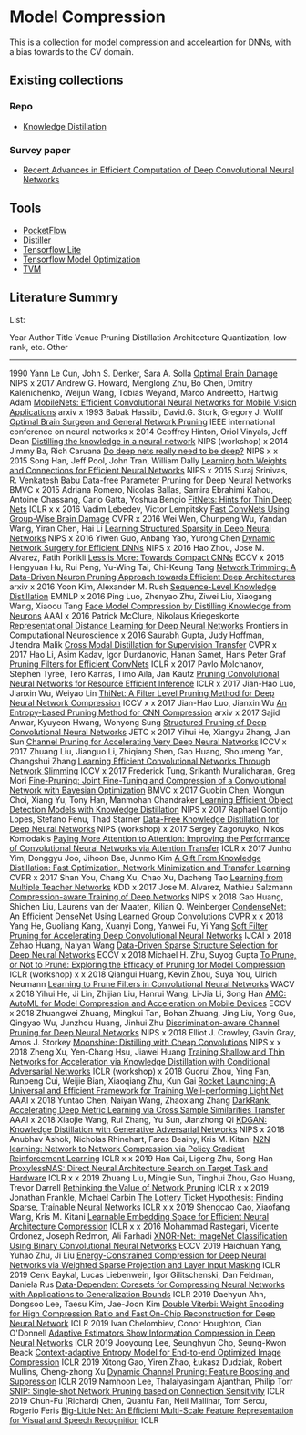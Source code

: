 <!-- https://github.hubspot.com/sortable/ -->
<script src="js/sortable.min.js"></script>
<link rel="stylesheet" href="css/sortable-theme-bootstrap.css" />

<!-- Global site tag (gtag.js) - Google Analytics -->
<script async src="https://www.googletagmanager.com/gtag/js?id=UA-128364527-3"></script>
<script>
  window.dataLayer = window.dataLayer || [];
  function gtag(){dataLayer.push(arguments);}
  gtag('js', new Date());

  gtag('config', 'UA-128364527-3');
</script>


# Model Compression

This is a collection for model compression and acceleartion for DNNs, with a bias towards to the CV domain.

## Existing collections

### Repo

+ [Knowledge Distillation](https://github.com/dkozlov/awesome-knowledge-distillation)


### Survey paper

+ [Recent Advances in Efficient Computation of Deep Convolutional Neural Networks](https://arxiv.org/pdf/1802.00939.pdf)


## Tools

+ [PocketFlow](https://pocketflow.github.io)
+ [Distiller](https://nervanasystems.github.io/distiller/)
+ [Tensorflow Lite](https://www.tensorflow.org/lite)
+ [Tensorflow Model Optimization](https://www.tensorflow.org/model_optimization)
+ [TVM](https://tvm.ai/)


## Literature Summry

List:


  Year  Author                                                                                                                   Title                                                                                                                                                                                          Venue                                             Pruning    Distillation    Architecture    Quantization, low-rank, etc.    Other
------  -----------------------------------------------------------------------------------------------------------------------  ---------------------------------------------------------------------------------------------------------------------------------------------------------------------------------------------  ------------------------------------------------  ---------  --------------  --------------  ------------------------------  -------
  1990  Yann Le Cun, John S. Denker, Sara A. Solla                                                                               [Optimal Brain Damage](http://yann.lecun.com/exdb/publis/pdf/lecun-90b.pdf)                                                                                                                    NIPS                                              x
  2017  Andrew G. Howard, Menglong Zhu, Bo Chen, Dmitry Kalenichenko, Weijun Wang, Tobias Weyand, Marco Andreetto, Hartwig Adam  [MobileNets: Efficient Convolutional Neural Networks for Mobile Vision Applications](https://arxiv.org/abs/1704.04861)                                                                         arxiv                                                                        x
  1993  Babak Hassibi, David.G. Stork, Gregory J. Wolff                                                                          [Optimal Brain Surgeon and General Network Pruning](https://authors.library.caltech.edu/54981/1/Optimal%20Brain%20Surgeon%20and%20general%20network%20pruning.pdf)                             IEEE international conference on neural networks  x
  2014  Geoffrey Hinton, Oriol Vinyals, Jeff Dean                                                                                [Distilling the knowledge in a neural network](https://www.cs.toronto.edu/~hinton/absps/distillation.pdf)                                                                                      NIPS (workshop)                                              x
  2014  Jimmy Ba, Rich Caruana                                                                                                   [Do deep nets really need to be deep?](http://papers.nips.cc/paper/5484-do-deep-nets-really-need-to-be-deep)                                                                                   NIPS                                                         x                                                               x
  2015  Song Han, Jeff Pool, John Tran, William Dally                                                                            [Learning both Weights and Connections for Efficient Neural Networks](http://papers.nips.cc/paper/5784-learning-both-weights-and-connections-for-efficient-neural-network)                     NIPS                                              x
  2015  Suraj Srinivas, R. Venkatesh Babu                                                                                        [Data-free Parameter Pruning for Deep Neural Networks](http://www.bmva.org/bmvc/2015/papers/paper031/paper031.pdf)                                                                             BMVC                                              x
  2015  Adriana Romero, Nicolas Ballas, Samira Ebrahimi Kahou, Antoine Chassang, Carlo Gatta, Yoshua Bengio                      [FitNets: Hints for Thin Deep Nets](https://arxiv.org/abs/1412.6550)                                                                                                                           ICLR                                                         x               x
  2016  Vadim Lebedev, Victor Lempitsky                                                                                          [Fast ConvNets Using Group-Wise Brain Damage](http://openaccess.thecvf.com/content_cvpr_2016/html/Lebedev_Fast_ConvNets_Using_CVPR_2016_paper.html)                                            CVPR                                              x
  2016  Wei Wen, Chunpeng Wu, Yandan Wang, Yiran Chen, Hai Li                                                                    [Learning Structured Sparsity in Deep Neural Networks](http://papers.nips.cc/paper/6503-learning-structured-sparsity-in-deep-neural-networks)                                                  NIPS                                              x
  2016  Yiwen Guo, Anbang Yao, Yurong Chen                                                                                       [Dynamic Network Surgery for Efficient DNNs](http://papers.nips.cc/paper/6165-dynamic-network-surgery-for-efficient-dnns)                                                                      NIPS                                              x
  2016  Hao Zhou, Jose M. Alvarez, Fatih Porikli                                                                                 [Less is More: Towards Compact CNNs](http://users.umiacs.umd.edu/~hzhou/paper/zhou_ECCV2016.pdf)                                                                                               ECCV                                              x
  2016  Hengyuan Hu, Rui Peng, Yu-Wing Tai, Chi-Keung Tang                                                                       [Network Trimming: A Data-Driven Neuron Pruning Approach towards Efficient Deep Architectures](https://arxiv.org/abs/1607.03250)                                                               arxiv                                             x
  2016  Yoon Kim, Alexander M. Rush                                                                                              [Sequence-Level Knowledge Distillation](https://arxiv.org/abs/1606.07947)                                                                                                                      EMNLP                                                        x
  2016  Ping Luo, Zhenyao Zhu, Ziwei Liu, Xiaogang Wang, Xiaoou Tang                                                             [Face Model Compression by Distilling Knowledge from Neurons](https://www.aaai.org/ocs/index.php/AAAI/AAAI16/paper/download/11977/12130)                                                       AAAI                                                         x
  2016  Patrick McClure, Nikolaus Kriegeskorte                                                                                   [Representational Distance Learning for Deep Neural Networks](https://www.frontiersin.org/articles/10.3389/fncom.2016.00131/full)                                                              Frontiers in Computational Neuroscience                      x
  2016  Saurabh Gupta, Judy Hoffman, Jitendra Malik                                                                              [Cross Modal Distillation for Supervision Transfer](https://www.cv-foundation.org/openaccess/content_cvpr_2016/html/Gupta_Cross_Modal_Distillation_CVPR_2016_paper.html)                       CVPR                                                         x
  2017  Hao Li, Asim Kadav, Igor Durdanovic, Hanan Samet, Hans Peter Graf                                                        [Pruning Filters for Efficient ConvNets](https://openreview.net/forum?id=rJqFGTslg)                                                                                                            ICLR                                              x
  2017  Pavlo Molchanov, Stephen Tyree, Tero Karras, Timo Aila, Jan Kautz                                                        [Pruning Convolutional Neural Networks for Resource Efficient Inference](https://openreview.net/forum?id=SJGCiw5gl&noteId=SJGCiw5gl)                                                           ICLR                                              x
  2017  Jian-Hao Luo, Jianxin Wu, Weiyao Lin                                                                                     [ThiNet: A Filter Level Pruning Method for Deep Neural Network Compression](http://openaccess.thecvf.com/content_iccv_2017/html/Luo_ThiNet_A_Filter_ICCV_2017_paper.html)                      ICCV                                              x                          x
  2017  Jian-Hao Luo, Jianxin Wu                                                                                                 [An Entropy-based Pruning Method for CNN Compression](https://arxiv.org/abs/1706.05791)                                                                                                        arxiv                                             x
  2017  Sajid Anwar, Kyuyeon Hwang, Wonyong Sung                                                                                 [Structured Pruning of Deep Convolutional Neural Networks](https://dl.acm.org/citation.cfm?id=3005348)                                                                                         JETC                                              x
  2017  Yihui He, Xiangyu Zhang, Jian Sun                                                                                        [Channel Pruning for Accelerating Very Deep Neural Networks](http://openaccess.thecvf.com/content_iccv_2017/html/He_Channel_Pruning_for_ICCV_2017_paper.html)                                  ICCV                                              x
  2017  Zhuang Liu, Jianguo Li, Zhiqiang Shen, Gao Huang, Shoumeng Yan, Changshui Zhang                                          [Learning Efficient Convolutional Networks Through Network Slimming](http://openaccess.thecvf.com/content_ICCV_2017/papers/Liu_Learning_Efficient_Convolutional_ICCV_2017_paper.pdf)           ICCV                                              x
  2017  Frederick Tung, Srikanth Muralidharan, Greg Mori                                                                         [Fine-Pruning: Joint Fine-Tuning and Compression of a Convolutional Network with Bayesian Optimization](https://arxiv.org/abs/1707.09102)                                                      BMVC                                              x
  2017  Guobin Chen, Wongun Choi, Xiang Yu, Tony Han, Manmohan Chandraker                                                        [Learning Efficient Object Detection Models with Knowledge Distillation](https://papers.nips.cc/paper/6676-learning-efficient-object-detection-models-with-knowledge-distillation.pdf)         NIPS                                                         x
  2017  Raphael Gontijo Lopes, Stefano Fenu, Thad Starner                                                                        [Data-Free Knowledge Distillation for Deep Neural Networks](https://arxiv.org/abs/1710.07535)                                                                                                  NIPS (workshop)                                              x
  2017  Sergey Zagoruyko, Nikos Komodakis                                                                                        [Paying More Attention to Attention: Improving the Performance of Convolutional Neural Networks via Attention Transfer](https://openreview.net/forum?id=Sks9_ajex)                             ICLR                                                         x
  2017  Junho Yim, Donggyu Joo, Jihoon Bae, Junmo Kim                                                                            [A Gift From Knowledge Distillation: Fast Optimization, Network Minimization and Transfer Learning](http://openaccess.thecvf.com/content_cvpr_2017/html/Yim_A_Gift_From_CVPR_2017_paper.html)  CVPR                                                         x
  2017  Shan You, Chang Xu, Chao Xu, Dacheng Tao                                                                                 [Learning from Multiple Teacher Networks](https://dl.acm.org/citation.cfm?id=3098135)                                                                                                          KDD                                                          x
  2017  Jose M. Alvarez, Mathieu Salzmann                                                                                        [Compression-aware Training of Deep Networks](https://dl.acm.org/citation.cfm?id=3294853)                                                                                                      NIPS                                                                                         x
  2018  Gao Huang, Shichen Liu, Laurens van der Maaten, Kilian Q. Weinberger                                                     [CondenseNet: An Efficient DenseNet Using Learned Group Convolutions](http://openaccess.thecvf.com/content_cvpr_2018/html/Huang_CondenseNet_An_Efficient_CVPR_2018_paper.html)                 CVPR                                              x                          x
  2018  Yang He, Guoliang Kang, Xuanyi Dong, Yanwei Fu, Yi Yang                                                                  [Soft Filter Pruning for Accelerating Deep Convolutional Neural Networks](https://dl.acm.org/citation.cfm?id=3304970)                                                                          IJCAI                                             x
  2018  Zehao Huang, Naiyan Wang                                                                                                 [Data-Driven Sparse Structure Selection for Deep Neural Networks](http://openaccess.thecvf.com/content_ECCV_2018/html/Zehao_Huang_Data-Driven_Sparse_Structure_ECCV_2018_paper.html)           ECCV                                              x
  2018  Michael H. Zhu, Suyog Gupta                                                                                              [To Prune, or Not to Prune: Exploring the Efficacy of Pruning for Model Compression](https://openreview.net/pdf?id=Sy1iIDkPM)                                                                  ICLR (workshop)                                   x                                                                          x
  2018  Qiangui Huang, Kevin Zhou, Suya You, Ulrich Neumann                                                                      [Learning to Prune Filters in Convolutional Neural Networks](https://ieeexplore.ieee.org/abstract/document/8354187/)                                                                           WACV                                              x
  2018  Yihui He, Ji Lin, Zhijian Liu, Hanrui Wang, Li-Jia Li, Song Han                                                          [AMC: AutoML for Model Compression and Acceleration on Mobile Devices](http://openaccess.thecvf.com/content_ECCV_2018/html/Yihui_He_AMC_Automated_Model_ECCV_2018_paper.html)                  ECCV                                                                                                                         x
  2018  Zhuangwei Zhuang, Mingkui Tan, Bohan Zhuang, Jing Liu, Yong Guo, Qingyao Wu, Junzhou Huang, Jinhui Zhu                   [Discrimination-aware Channel Pruning for Deep Neural Networks](http://papers.nips.cc/paper/7367-discrimination-aware-channel-pruning-for-deep-neural-networks)                                NIPS                                              x
  2018  Elliot J. Crowley, Gavin Gray, Amos J. Storkey                                                                           [Moonshine: Distilling with Cheap Convolutions](http://papers.nips.cc/paper/7553-moonshine-distilling-with-cheap-convolutions)                                                                 NIPS                                                         x               x
  2018  Zheng Xu, Yen-Chang Hsu, Jiawei Huang                                                                                    [Training Shallow and Thin Networks for Acceleration via Knowledge Distillation with Conditional Adversarial Networks](https://openreview.net/forum?id=BJbtuRRLM)                              ICLR (workshop)                                              x
  2018  Guorui Zhou, Ying Fan, Runpeng Cui, Weijie Bian, Xiaoqiang Zhu, Kun Gai                                                  [Rocket Launching: A Universal and Efficient Framework for Training Well-performing Light Net](https://www.aaai.org/ocs/index.php/AAAI/AAAI18/paper/viewPaper/16090)                           AAAI                                                         x
  2018  Yuntao Chen, Naiyan Wang, Zhaoxiang Zhang                                                                                [DarkRank: Accelerating Deep Metric Learning via Cross Sample Similarities Transfer](https://www.aaai.org/ocs/index.php/AAAI/AAAI18/paper/viewPaper/17147)                                     AAAI                                                         x
  2018  Xiaojie Wang, Rui Zhang, Yu Sun, Jianzhong Qi                                                                            [KDGAN: Knowledge Distillation with Generative Adversarial Networks](https://papers.nips.cc/paper/7358-kdgan-knowledge-distillation-with-generative-adversarial-networks)                      NIPS                                                         x
  2018  Anubhav Ashok, Nicholas Rhinehart, Fares Beainy, Kris M. Kitani                                                          [N2N learning: Network to Network Compression via Policy Gradient Reinforcement Learning](https://openreview.net/forum?id=B1hcZZ-AW&noteId=B1hcZZ-AW)                                          ICLR                                                                         x                                               x
  2019  Han Cai, Ligeng Zhu, Song Han                                                                                            [ProxylessNAS: Direct Neural Architecture Search on Target Task and Hardware](https://openreview.net/forum?id=HylVB3AqYm)                                                                      ICLR                                                                         x                                               x
  2019  Zhuang Liu, Mingjie Sun, Tinghui Zhou, Gao Huang, Trevor Darrell                                                         [Rethinking the Value of Network Pruning](https://openreview.net/forum?id=rJlnB3C5Ym)                                                                                                          ICLR                                              x                                                                          x
  2019  Jonathan Frankle, Michael Carbin                                                                                         [The Lottery Ticket Hypothesis: Finding Sparse, Trainable Neural Networks](https://openreview.net/forum?id=rJl-b3RcF7)                                                                         ICLR                                              x                                                                          x
  2019  Shengcao Cao, Xiaofang Wang, Kris M. Kitani                                                                              [Learnable Embedding Space for Efficient Neural Architecture Compression](https://openreview.net/forum?id=S1xLN3C9YX)                                                                          ICLR                                                                         x                                               x
  2016  Mohammad Rastegari, Vicente Ordonez, Joseph Redmon, Ali Farhadi                                                          [XNOR-Net: ImageNet Classification Using Binary Convolutional Neural Networks](https://arxiv.org/abs/1603.05279)                                                                               ECCV
  2019  Haichuan Yang, Yuhao Zhu, Ji Liu                                                                                         [Energy-Constrained Compression for Deep Neural Networks via Weighted Sparse Projection and Layer Input Masking](https://openreview.net/forum?id=BylBr3C9K7)                                   ICLR
  2019  Cenk Baykal, Lucas Liebenwein, Igor Gilitschenski, Dan Feldman, Daniela Rus                                              [Data-Dependent Coresets for Compressing Neural Networks with Applications to Generalization Bounds](https://openreview.net/forum?id=HJfwJ2A5KX)                                               ICLR
  2019  Daehyun Ahn, Dongsoo Lee, Taesu Kim, Jae-Joon Kim                                                                        [Double Viterbi: Weight Encoding for High Compression Ratio and Fast On-Chip Reconstruction for Deep Neural Network](https://openreview.net/forum?id=HkfYOoCcYX)                               ICLR
  2019  Ivan Chelombiev, Conor Houghton, Cian O'Donnell                                                                          [Adaptive Estimators Show Information Compression in Deep Neural Networks](https://openreview.net/forum?id=SkeZisA5t7)                                                                         ICLR
  2019  Jooyoung Lee, Seunghyun Cho, Seung-Kwon Beack                                                                            [Context-adaptive Entropy Model for End-to-end Optimized Image Compression](https://openreview.net/forum?id=HyxKIiAqYQ)                                                                        ICLR
  2019  Xitong Gao, Yiren Zhao, Łukasz Dudziak, Robert Mullins, Cheng-zhong Xu                                                   [Dynamic Channel Pruning: Feature Boosting and Suppression](https://openreview.net/forum?id=BJxh2j0qYm)                                                                                        ICLR
  2019  Namhoon Lee, Thalaiyasingam Ajanthan, Philip Torr                                                                        [SNIP: Single-shot Network Pruning based on Connection Sensitivity](https://openreview.net/forum?id=B1VZqjAcYX)                                                                                ICLR
  2019  Chun-Fu (Richard) Chen, Quanfu Fan, Neil Mallinar, Tom Sercu, Rogerio Feris                                              [Big-Little Net: An Efficient Multi-Scale Feature Representation for Visual and Speech Recognition](https://openreview.net/forum?id=HJMHpjC9Ym)                                                ICLR